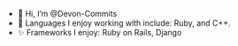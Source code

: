 - 👋 Hi, I’m @Devon-Commits
- 🌱 Languages I enjoy working with include: Ruby, and C++.
- ✨ Frameworks I enjoy: Ruby on Rails, Django

<!---
Devon-Commits/Devon-Commits is a ✨ special ✨ repository because its `README.md` (this file) appears on your GitHub profile.
You can click the Preview link to take a look at your changes.
--->
